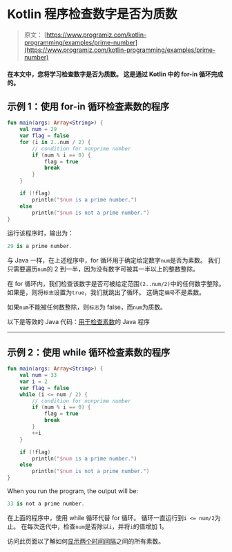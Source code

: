 # Kotlin 程序检查数字是否为质数

> 原文： [https://www.programiz.com/kotlin-programming/examples/prime-number](https://www.programiz.com/kotlin-programming/examples/prime-number)

#### 在本文中，您将学习检查数字是否为质数。 这是通过 Kotlin 中的 for-in 循环完成的。

## 示例 1：使用 for-in 循环检查素数的程序

```kt
fun main(args: Array<String>) {
    val num = 29
    var flag = false
    for (i in 2..num / 2) {
        // condition for nonprime number
        if (num % i == 0) {
            flag = true
            break
        }
    }

    if (!flag)
        println("$num is a prime number.")
    else
        println("$num is not a prime number.")
}
```

运行该程序时，输出为：

```kt
29 is a prime number.
```

与 Java 一样，在上述程序中，for 循环用于确定给定数字`num`是否为素数。 我们只需要遍历`num`的 2 到一半，因为没有数字可被其一半以上的整数整除。

在 for 循环内，我们检查该数字是否可被给定范围`(2..num/2)`中的任何数字整除。 如果是，则将`标志`设置为`true`，我们就跳出了循环。 这确定`编号`不是素数。

如果`num`不能被任何数整除，则`标志`为 false，而`num`为质数。

以下是等效的 Java 代码：[用于检查素数](/java-programming/examples/prime-number "Java Program to Check Whether a Number is Prime or Not")的 Java 程序

* * *

## 示例 2：使用 while 循环检查素数的程序

```kt
fun main(args: Array<String>) {
    val num = 33
    var i = 2
    var flag = false
    while (i <= num / 2) {
        // condition for nonprime number
        if (num % i == 0) {
            flag = true
            break
        }
        ++i
    }

    if (!flag)
        println("$num is a prime number.")
    else
        println("$num is not a prime number.")
}
```

When you run the program, the output will be:

```kt
33 is not a prime number.
```

在上面的程序中，使用 while 循环代替 for 循环。 循环一直运行到`i <= num/2`为止。 在每次迭代中，检查`num`是否除以`i`，并将`i`的值增加 1。

访问此页面以了解如何[显示两个时间间隔](/kotlin-programming/examples/prime-number-interval "Display all prime numbers between two intervals ")之间的所有素数。